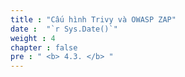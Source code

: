 ```yaml
---
title : "Cấu hình Trivy và OWASP ZAP"
date :  "`r Sys.Date()`" 
weight : 4
chapter : false
pre : " <b> 4.3. </b> "
---
```

